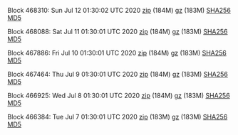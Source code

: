 Block 468310: Sun Jul 12 01:30:02 UTC 2020 [zip](https://files.01coin.io/mainnet/2020-07-12/bootstrap.dat.zip) (184M) [gz](https://files.01coin.io/mainnet/2020-07-12/bootstrap.dat.tar.gz) (183M) [SHA256](https://files.01coin.io/mainnet/2020-07-12/sha256.txt) [MD5](https://files.01coin.io/mainnet/2020-07-12/md5.txt)

Block 468088: Sat Jul 11 01:30:01 UTC 2020 [zip](https://files.01coin.io/mainnet/2020-07-11/bootstrap.dat.zip) (184M) [gz](https://files.01coin.io/mainnet/2020-07-11/bootstrap.dat.tar.gz) (183M) [SHA256](https://files.01coin.io/mainnet/2020-07-11/sha256.txt) [MD5](https://files.01coin.io/mainnet/2020-07-11/md5.txt)

Block 467886: Fri Jul 10 01:30:01 UTC 2020 [zip](https://files.01coin.io/mainnet/2020-07-10/bootstrap.dat.zip) (184M) [gz](https://files.01coin.io/mainnet/2020-07-10/bootstrap.dat.tar.gz) (183M) [SHA256](https://files.01coin.io/mainnet/2020-07-10/sha256.txt) [MD5](https://files.01coin.io/mainnet/2020-07-10/md5.txt)

Block 467464: Thu Jul  9 01:30:01 UTC 2020 [zip](https://files.01coin.io/mainnet/2020-07-09/bootstrap.dat.zip) (184M) [gz](https://files.01coin.io/mainnet/2020-07-09/bootstrap.dat.tar.gz) (183M) [SHA256](https://files.01coin.io/mainnet/2020-07-09/sha256.txt) [MD5](https://files.01coin.io/mainnet/2020-07-09/md5.txt)

Block 466925: Wed Jul  8 01:30:01 UTC 2020 [zip](https://files.01coin.io/mainnet/2020-07-08/bootstrap.dat.zip) (184M) [gz](https://files.01coin.io/mainnet/2020-07-08/bootstrap.dat.tar.gz) (183M) [SHA256](https://files.01coin.io/mainnet/2020-07-08/sha256.txt) [MD5](https://files.01coin.io/mainnet/2020-07-08/md5.txt)

Block 466384: Tue Jul  7 01:30:01 UTC 2020 [zip](https://files.01coin.io/mainnet/2020-07-07/bootstrap.dat.zip) (183M) [gz](https://files.01coin.io/mainnet/2020-07-07/bootstrap.dat.tar.gz) (183M) [SHA256](https://files.01coin.io/mainnet/2020-07-07/sha256.txt) [MD5](https://files.01coin.io/mainnet/2020-07-07/md5.txt)
